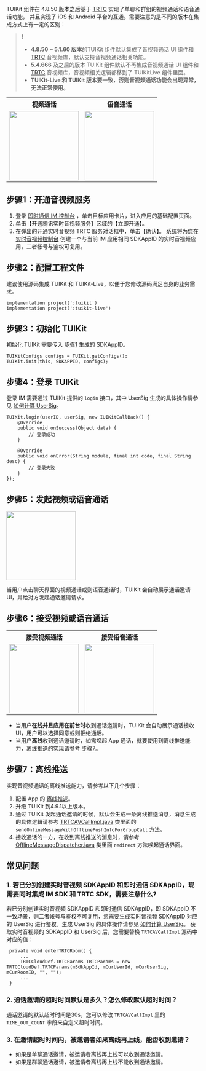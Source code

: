 TUIKit 组件在 4.8.50 版本之后基于 [TRTC](https://cloud.tencent.com/document/product/647/16788) 实现了单聊和群组的视频通话和语音通话功能， 并且实现了 iOS 和 Android 平台的互通。需要注意的是不同的版本在集成方式上有一定的区别：
>! 
>- **4.8.50 ~ 5.1.60 版本**的TUIKit 组件默认集成了音视频通话 UI 组件和 [TRTC](https://cloud.tencent.com/document/product/647/16788) 音视频库，默认支持音视频通话相关功能。
>- **5.4.666** 及之后的版本 TUIKit 组件默认不再集成音视频通话 UI 组件和 [TRTC](https://cloud.tencent.com/document/product/647/16788) 音视频库，音视频相关逻辑都移到了 TUIKitLive 组件里面。
>- **TUIKit-Live 和 TUIKit 版本要一致，否则音视频通话功能会出现异常，无法正常使用。**

<table style="text-align:center;vertical-align:middle;width: 400px">
  <tr>
    <th style="text-align:center;" width="180px"><b>视频通话<br></b></th>
    <th style="text-align:center;" width="180px"><b>语音通话</b><br></th>
  </tr>
  <tr>
    <td><img style="width:180px" src="https://main.qcloudimg.com/raw/59713f77fc8e0dbe4787288aba0898f7.jpeg"  />    </td>
    <td><img style="width:180px" src="https://main.qcloudimg.com/raw/9c20238b4af83283fb677059b8693380.jpeg" />     </td>
	 </tr>
</table>

[](id:Step1)
## 步骤1：开通音视频服务
1. 登录 [即时通信 IM 控制台](https://console.cloud.tencent.com/im) ，单击目标应用卡片，进入应用的基础配置页面。
2. 单击【开通腾讯实时音视频服务】区域的【立即开通】。
3. 在弹出的开通实时音视频 TRTC 服务对话框中，单击【确认】。
 系统将为您在 [实时音视频控制台](https://console.cloud.tencent.com/trtc) 创建一个与当前 IM 应用相同 SDKAppID 的实时音视频应用，二者帐号与鉴权可复用。

[](id:Step2)
## 步骤2：配置工程文件
建议使用源码集成 TUIKit 和 TUIKit-Live，以便于您修改源码满足自身的业务需求。

```
implementation project(':tuikit')
implementation project(':tuikit-live')
```

[](id:Step3)
## 步骤3：初始化 TUIKit 
初始化 TUIKit 需要传入 [步骤1](#Step1) 生成的 SDKAppID。
```
TUIKitConfigs configs = TUIKit.getConfigs();
TUIKit.init(this, SDKAPPID, configs);
```

[](id:Step4)
## 步骤4：登录 TUIKit
登录 IM 需要通过 TUIKit 提供的 `login` 接口，其中 UserSig 生成的具体操作请参见 [如何计算 UserSig](https://cloud.tencent.com/document/product/647/17275)。
```
TUIKit.login(userID, userSig, new IUIKitCallBack() {
	@Override
	public void onSuccess(Object data) {
		// 登录成功
	}
	
	@Override
	public void onError(String module, final int code, final String desc) {
		// 登录失败
	}
});
```

[](id:Step5)
## 步骤5：发起视频或语音通话
<img style="width:180px" src="https://main.qcloudimg.com/raw/17698afaedf9ba86045c03ef85159bec.png"  /> 

当用户点击聊天界面的视频通话或则语音通话时，TUIKit 会自动展示通话邀请 UI，并给对方发起通话邀请请求。

## 步骤6：接受视频或语音通话

<table style="text-align:center;vertical-align:middle;width: 400px">
  <tr>
    <th style="text-align:center;" width="180px"><b>接受视频通话<br></b></th>
    <th style="text-align:center;" width="180px"><b>接受语音通话</b><br></th>
  </tr>
  <tr>
    <td><img style="width:180px" src="https://main.qcloudimg.com/raw/d4f0d5c7f208932055588c1ac59b9a91.jpg"  />    </td>
    <td><img style="width:180px" src="https://main.qcloudimg.com/raw/a621580a0553271c70a9fec0738400c5.jpg" />     </td>
	 </tr>
</table>

- 当用户**在线并且应用在前台时**收到通话邀请时，TUIKit 会自动展示通话接收 UI，用户可以选择同意或则拒绝通话。
- 当用户**离线**收到通话邀请时，如需唤起 App 通话，就要使用到离线推送能力，离线推送的实现请参考 [步骤7](#Step7)。

## 步骤7：离线推送[](id:Step7)
实现音视频通话的离线推送能力，请参考以下几个步骤：
1. 配置 App 的 [离线推送](https://cloud.tencent.com/document/product/269/44516)。
2. 升级 TUIKit 到4.9.1以上版本。
3. 通过 TUIKit 发起通话邀请的时候，默认会生成一条离线推送消息，消息生成的具体逻辑请参考 [TRTCAVCallImpl.java](https://github.com/tencentyun/TIMSDK/blob/master/Android/Demo/tuikit-live/src/main/java/com/tencent/liteav/model/TRTCAVCallImpl.java) 类里面的 `sendOnlineMessageWithOfflinePushInfoForGroupCall` 方法。
4. 接收通话的一方，在收到离线推送的消息时，请参考 [OfflineMessageDispatcher.java](https://github.com/tencentyun/TIMSDK/blob/master/Android/Demo/app/src/main/java/com/tencent/qcloud/tim/demo/thirdpush/OfflineMessageDispatcher.java) 类里面 `redirect` 方法唤起通话界面。

## 常见问题
### 1. 若已分别创建实时音视频 SDKAppID 和即时通信 SDKAppID，现需要同时集成 IM SDK 和 TRTC SDK，需要注意什么?
若已分别创建实时音视频 SDKAppID 和即时通信 SDKAppID，即 SDKAppID 不一致场景，则二者帐号与鉴权不可复用，您需要生成实时音视频 SDKAppID 对应的 UserSig 进行鉴权。生成 UserSig 的具体操作请参见 [如何计算 UserSig](https://cloud.tencent.com/document/product/647/17275)。
获取实时音视频的 SDKAppID 和 UserSig 后，您需要替换 `TRTCAVCallImpl` 源码中对应的值：
```
 private void enterTRTCRoom() {
	 ...
	 TRTCCloudDef.TRTCParams TRTCParams = new TRTCCloudDef.TRTCParams(mSdkAppId, mCurUserId, mCurUserSig, mCurRoomID, "", "");
	 ...
 }
```
 
### 2. 通话邀请的超时时间默认是多久？怎么修改默认超时时间？
通话邀请的默认超时时间是30s，您可以修改 `TRTCAVCallImpl` 里的 `TIME_OUT_COUNT` 字段来自定义超时时间。
 
### 3. 在邀请超时时间内，被邀请者如果离线再上线，能否收到邀请？
- 如果是单聊通话邀请，被邀请者离线再上线可以收到通话邀请。
- 如果是群聊通话邀请，被邀请者离线再上线不能收到通话邀请。

